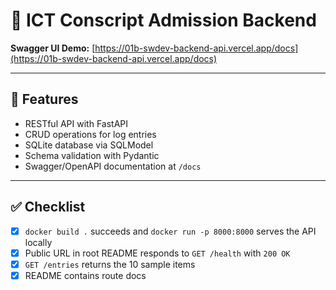 
# 📘 ICT Conscript Admission Backend


**Swagger UI Demo:** [https://01b-swdev-backend-api.vercel.app/docs](https://01b-swdev-backend-api.vercel.app/docs)


---

## 🚀 Features

- RESTful API with FastAPI
- CRUD operations for log entries
- SQLite database via SQLModel
- Schema validation with Pydantic
- Swagger/OpenAPI documentation at `/docs`

---


## ✅  Checklist

- [x] `docker build .` succeeds and `docker run -p 8000:8000` serves the API locally  
- [x] Public URL in root README responds to `GET /health` with `200 OK`  
- [x] `GET /entries` returns the 10 sample items  
- [x] README contains route docs  

